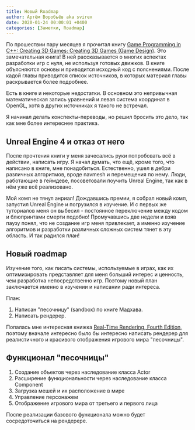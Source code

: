 ```yaml
---
title: Новый Roadmap
author: Артём Воробьёв aka svirex
date: 2020-01-24 00:00:01 +0400
categories: [Заметки, Roadmap]
---
```


По прошествии пару месяцев я прочитал книгу [Game Programming in C++: Creating 3D Games: Creating 3D Games (Game Design)](https://www.amazon.com/Game-Programming-Creating-Games-Design/dp/0134597206/). Это замечательная книга! В ней рассказывается о многих аспектах разработки игр с нуля, не используя готовых движков. В книге объясняются основы и приводится исходный код с пояснениями. После кадой главы приводится список источников, в которых материал главы раскрывается более подробнее.

Есть в книге и некоторые недостатки. В основном это непривычная математическая запись уравнений и левая система координат в OpenGL, хотя в других источниках я такого не встречал.

Я начинал делать конспекты-переводы, но решил бросить это дело, так как мне более интереснее практика.

## Unreal Engine 4 и отказ от него

После прочтения книги у меня зачесались руки попробовать всё в действии, написать игру. Я начал думать, что ещё, кроме того, что написано в книге, мне понадобиться. Естественно, ушел в дебри различных алгоритмов, вроде navmesh и перемещения по нему. Люди, работающие в геймдеве, посоветовали поучить Unreal Engine, так как в нём уже всё реализовано.

Мой комп не тянул анриал! Дождавшись премии, я собрал новый комп, запустил Unreal Engine и погрузился в изучение. И с первых же туториалов меня он выбесил - постоянное переключение между кодом и блюпринтами смерти подобно! Промучавшись две недели и взяв паузу понял, что не создание игр меня привлекает, а именно изучение алгоритмов и разработки различных сложных систем тянет в эту область. И так радился план!

## Новый roadmap

Изучение того, как писать системы, используемые в играх, как их оптимизировать представляет для меня больший интерес и ценность, чем разработка непосредственно игр. Поэтому новый план заключается именно в изучении и написании ради интереса.

План:

1. Написан "песочницу" (sandbox) по книге Мадхава.
2. Написать рендерер.

Попалась мне интересная книжка [Real-Time Rendering, Fourth Edition](https://www.amazon.com/Real-Time-Rendering-Fourth-Tomas-Akenine-M%C3%B6ller/dp/1138627003/), поэтому вначале интересно было бы интересно написать рендерер для реалистичного и красивого отображения игрового мира "песочницы".

## Функционал "песочницы"

1. Создание объектов через наследование класса Actor
2. Расширение функциональности через наследование класса Component
3. Загрузка мешей и их расположение в мире
4. Управление персонажем
5. Отображение игрового мира от третьего и первого лица

После реализации базового функционала можно будет сосредоточиться на рендерере.
